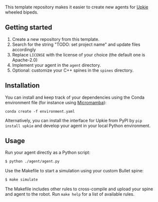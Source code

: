 This template repository makes it easier to create new agents for [Upkie](https://github.com/upkie/upkie) wheeled bipeds.

## Getting started

1. Create a new repository from this template.
2. Search for the string "TODO: set project name" and update files accordingly
3. Replace ``LICENSE`` with the license of your choice (the default one is Apache-2.0)
4. Implement your agent in the ``agent`` directory.
5. Optional: customize your C++ spines in the ``spines`` directory.

## Installation

You can install and keep track of your dependencies using the Conda environment file (for instance using [Micromamba](https://mamba.readthedocs.io/en/latest/user_guide/micromamba.html)):

```console
conda create -f environment.yaml
```

Alternatively, you can install the interface for Upkie from PyPI by ``pip install upkie`` and develop your agent in your local Python environment.

## Usage

Run your agent directly as a Python script:

```bash
$ python ./agent/agent.py
```

Use the Makefile to start a simulation using your custom Bullet spine:

```bash
$ make simulate
```

The Makefile includes other rules to cross-compile and upload your spine and agent to the robot. Run ``make help`` for a list of available rules.
